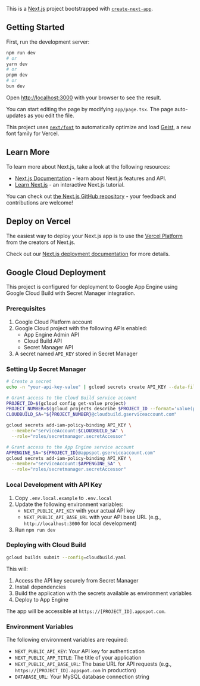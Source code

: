 This is a [Next.js](https://nextjs.org) project bootstrapped with [`create-next-app`](https://nextjs.org/docs/app/api-reference/cli/create-next-app).

## Getting Started

First, run the development server:

```bash
npm run dev
# or
yarn dev
# or
pnpm dev
# or
bun dev
```

Open [http://localhost:3000](http://localhost:3000) with your browser to see the result.

You can start editing the page by modifying `app/page.tsx`. The page auto-updates as you edit the file.

This project uses [`next/font`](https://nextjs.org/docs/app/building-your-application/optimizing/fonts) to automatically optimize and load [Geist](https://vercel.com/font), a new font family for Vercel.

## Learn More

To learn more about Next.js, take a look at the following resources:

- [Next.js Documentation](https://nextjs.org/docs) - learn about Next.js features and API.
- [Learn Next.js](https://nextjs.org/learn) - an interactive Next.js tutorial.

You can check out [the Next.js GitHub repository](https://github.com/vercel/next.js) - your feedback and contributions are welcome!

## Deploy on Vercel

The easiest way to deploy your Next.js app is to use the [Vercel Platform](https://vercel.com/new?utm_medium=default-template&filter=next.js&utm_source=create-next-app&utm_campaign=create-next-app-readme) from the creators of Next.js.

Check out our [Next.js deployment documentation](https://nextjs.org/docs/app/building-your-application/deploying) for more details.

## Google Cloud Deployment

This project is configured for deployment to Google App Engine using Google Cloud Build with Secret Manager integration.

### Prerequisites

1. Google Cloud Platform account
2. Google Cloud project with the following APIs enabled:
   - App Engine Admin API
   - Cloud Build API
   - Secret Manager API
3. A secret named `API_KEY` stored in Secret Manager

### Setting Up Secret Manager

```bash
# Create a secret
echo -n "your-api-key-value" | gcloud secrets create API_KEY --data-file=-

# Grant access to the Cloud Build service account
PROJECT_ID=$(gcloud config get-value project)
PROJECT_NUMBER=$(gcloud projects describe $PROJECT_ID --format='value(projectNumber)')
CLOUDBUILD_SA="${PROJECT_NUMBER}@cloudbuild.gserviceaccount.com"

gcloud secrets add-iam-policy-binding API_KEY \
  --member="serviceAccount:$CLOUDBUILD_SA" \
  --role="roles/secretmanager.secretAccessor"

# Grant access to the App Engine service account
APPENGINE_SA="${PROJECT_ID}@appspot.gserviceaccount.com"
gcloud secrets add-iam-policy-binding API_KEY \
  --member="serviceAccount:$APPENGINE_SA" \
  --role="roles/secretmanager.secretAccessor"
```

### Local Development with API Key

1. Copy `.env.local.example` to `.env.local`
2. Update the following environment variables:
   - `NEXT_PUBLIC_API_KEY` with your actual API key
   - `NEXT_PUBLIC_API_BASE_URL` with your API base URL (e.g., `http://localhost:3000` for local development)
3. Run `npm run dev`

### Deploying with Cloud Build

```bash
gcloud builds submit --config=cloudbuild.yaml
```

This will:
1. Access the API key securely from Secret Manager
2. Install dependencies
3. Build the application with the secrets available as environment variables
4. Deploy to App Engine

The app will be accessible at `https://[PROJECT_ID].appspot.com`.

### Environment Variables

The following environment variables are required:

- `NEXT_PUBLIC_API_KEY`: Your API key for authentication
- `NEXT_PUBLIC_APP_TITLE`: The title of your application
- `NEXT_PUBLIC_API_BASE_URL`: The base URL for API requests (e.g., `https://[PROJECT_ID].appspot.com` in production)
- `DATABASE_URL`: Your MySQL database connection string
